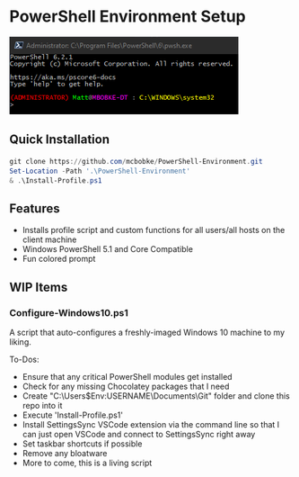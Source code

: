 ﻿# PowerShell Environment Setup

![Console](console.png)

## Quick Installation

```powershell
git clone https://github.com/mcbobke/PowerShell-Environment.git
Set-Location -Path '.\PowerShell-Environment'
& .\Install-Profile.ps1
```

## Features

* Installs profile script and custom functions for all users/all hosts on the client machine
* Windows PowerShell 5.1 and Core Compatible
* Fun colored prompt


## WIP Items

### Configure-Windows10.ps1

A script that auto-configures a freshly-imaged Windows 10 machine to my liking.

To-Dos:

* Ensure that any critical PowerShell modules get installed
* Check for any missing Chocolatey packages that I need
* Create "C:\Users\$Env:USERNAME\Documents\Git" folder and clone this repo into it
* Execute 'Install-Profile.ps1'
* Install SettingsSync VSCode extension via the command line so that I can just open VSCode and connect to SettingsSync right away
* Set taskbar shortcuts if possible
* Remove any bloatware
* More to come, this is a living script
